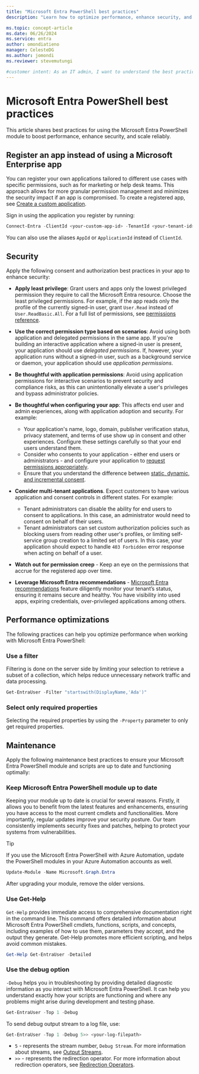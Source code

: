 ```yaml
---
title: "Microsoft Entra PowerShell best practices"
description: "Learn how to optimize performance, enhance security, and ensure scalability when working with Microsoft Entra PowerShell."

ms.topic: concept-article
ms.date: 06/26/2024
ms.service: entra
author: omondiatieno
manager: CelesteDG
ms.author: jomondi
ms.reviewer: stevemutungi

#customer intent: As an IT admin, I want to understand the best practices when interacting with Microsoft Entra PowerShell module for improved performance and security posture.
---
```


# Microsoft Entra PowerShell best practices

This article shares best practices for using the Microsoft Entra PowerShell module to boost performance, enhance security, and scale reliably.

## Register an app instead of using a Microsoft Enterprise app

You can register your own applications tailored to different use cases with specific permissions, such as for marketing or help desk teams. This approach allows for more granular permission management and minimizes the security impact if an app is compromised. To create a registered app, see [Create a custom application][create-a-custom-app].

Sign in using the application you register by running:

```powershell
Connect-Entra -ClientId <your-custom-app-id> -TenantId <your-tenant-id> -CertificateName <certificate-subject>
```

You can also use the aliases `AppId` or `ApplicationId` instead of `ClientId`.

## Security

Apply the following consent and authorization best practices in your app to enhance security:

- **Apply least privilege**: Grant users and apps only the lowest privileged permission they require to call the Microsoft Entra resource. Choose the least privileged permissions. For example, if the app reads only the profile of the currently signed-in user, grant `User.Read` instead of `User.ReadBasic.All`. For a full list of permissions, see [permissions reference][permissions-ref].

- **Use the correct permission type based on scenarios**: Avoid using both application and delegated permissions in the same app. If you're building an interactive application where a signed-in user is present, your application should use *delegated permissions*. If, however, your application runs without a signed-in user, such as a background service or daemon, your application should use *application permissions*.

- **Be thoughtful with application permissions**: Avoid using application permissions for interactive scenarios to prevent security and compliance risks, as this can unintentionally elevate a user's privileges and bypass administrator policies.

- **Be thoughtful when configuring your app**: This affects end user and admin experiences, along with application adoption and security. For example:

  - Your application's name, logo, domain, publisher verification status, privacy statement, and terms of use show up in consent and other experiences. Configure these settings carefully so that your end users understand them.
  - Consider who consents to your application - either end users or administrators - and configure your application to [request permissions appropriately](/azure/active-directory/develop/active-directory-v2-scopes).
  - Ensure that you understand the difference between [static, dynamic, and incremental consent](/azure/active-directory/develop/v2-permissions-and-consent#consent-types).

- **Consider multi-tenant applications**. Expect customers to have various application and consent controls in different states. For example:

  - Tenant administrators can disable the ability for end users to consent to applications. In this case, an administrator would need to consent on behalf of their users.
  - Tenant administrators can set custom authorization policies such as blocking users from reading other user's profiles, or limiting self-service group creation to a limited set of users. In this case, your application should expect to handle `403 Forbidden` error response when acting on behalf of a user.

- **Watch out for permission creep** - Keep an eye on the permissions that accrue for the registered app over time.

- **Leverage Microsoft Entra recommendations** - [Microsoft Entra recommendations][entra-recommendations] feature diligently monitor your tenant’s status, ensuring it remains secure and healthy. You have visibility into used apps, expiring credentials, over-privileged applications among others.

## Performance optimizations

The following practices can help you optimize performance when working with Microsoft Entra PowerShell:

### Use a filter

Filtering is done on the server side by limiting your selection to retrieve a subset of a collection, which helps reduce unnecessary network traffic and data processing.

```powershell
Get-EntraUser -Filter "startswith(DisplayName,'Ada')"
```

### Select only required properties

Selecting the required properties by using the `-Property` parameter to only get required properties.

## Maintenance

Apply the following maintenance best practices to ensure your Microsoft Entra PowerShell module and scripts are up to date and functioning optimally:

### Keep Microsoft Entra PowerShell module up to date

Keeping your module up to date is crucial for several reasons. Firstly, it allows you to benefit from the latest features and enhancements, ensuring you have access to the most current cmdlets and functionalities. More importantly, regular updates improve your security posture. Our team consistently implements security fixes and patches, helping to protect your systems from vulnerabilities.

> [!TIP]
> If you use the Microsoft Entra PowerShell with Azure Automation, update the PowerShell modules in your Azure Automation accounts as well.

```powershell
Update-Module -Name Microsoft.Graph.Entra
```

After upgrading your module, remove the older versions.

### Use Get-Help

`Get-Help` provides immediate access to comprehensive documentation right in the command line. This command offers detailed information about Microsoft Entra PowerShell cmdlets, functions, scripts, and concepts, including examples of how to use them, parameters they accept, and the output they generate. Get-Help promotes more efficient scripting, and helps avoid common mistakes.

```powershell
Get-Help Get-EntraUser -Detailed
```

### Use the debug option

`-Debug` helps you in troubleshooting by providing detailed diagnostic information as you interact with Microsoft Entra PowerShell. It can help you understand exactly how your scripts are functioning and where any problems might arise during development and testing phase.

```powershell
Get-EntraUser -Top 1 -Debug
```

To send debug output stream to a log file, use:

```powershell
Get-EntraUser -Top 1 -Debug 5>> <your-log-filepath>
```

- `5` - represents the stream number, `Debug Stream`. For more information about streams, see [Output Streams][outputStreamLink].
- `>>` - represents the redirection operator. For more information about redirection operators, see [Redirection Operators][redirectOperatorLink].

<!-- link references -->
[permissions-ref]: /graph/permissions-reference
[entra-recommendations]: /entra/identity/monitoring-health/overview-recommendations
[create-a-custom-app]: create-custom-application.md
[outputStreamLink]: /powershell/module/microsoft.powershell.core/about/about_redirection#redirectable-output-streams
[redirectOperatorLink]: /powershell/module/microsoft.powershell.core/about/about_redirection#powershell-redirection-operators
